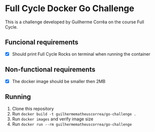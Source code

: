 # Full Cycle Docker Go Challenge

This is a challenge developed by Guilherme Corrêa on the course Full Cycle. 

## Funcional requirements

- [x] Should print Full Cycle Rocks on terminal when running the container

## Non-functional requirements

- [x] The docker image should be smaller then 2MB

## Running

1. Clone this repository
2. Run ```docker build -t guilhermematheuscorrea/go-challenge .```
4. Run ```docker images``` and verify image size
3. Run ```docker run --rm guilhermematheuscorrea/go-challenge```
